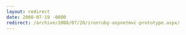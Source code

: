 ```yaml
---
layout: redirect
date: 2008-07-19 -0800
redirect: /archive/2008/07/20/ironruby-aspnetmvc-prototype.aspx/
---
```

